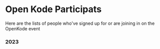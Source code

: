 # Open Kode Participats

Here are the lists of people who've signed up for or are joining in on the OpenKode event

### 2023
